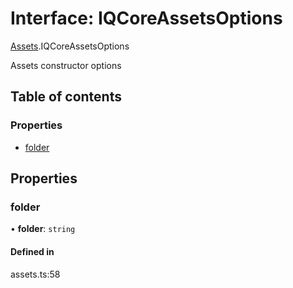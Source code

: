 # Interface: IQCoreAssetsOptions

[Assets](../modules/Assets.md).IQCoreAssetsOptions

Assets constructor options

## Table of contents

### Properties

- [folder](Assets.IQCoreAssetsOptions.md#folder)

## Properties

### folder

• **folder**: `string`

#### Defined in

assets.ts:58
